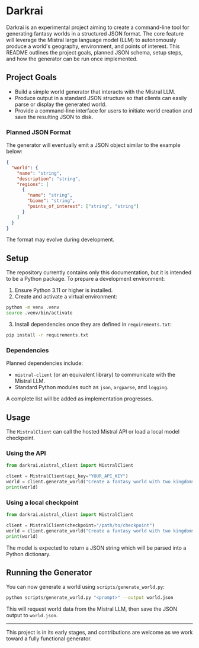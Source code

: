 # Darkrai

Darkrai is an experimental project aiming to create a command-line tool for generating fantasy worlds in a structured JSON format. The core feature will leverage the Mistral large language model (LLM) to autonomously produce a world's geography, environment, and points of interest. This README outlines the project goals, planned JSON schema, setup steps, and how the generator can be run once implemented.

## Project Goals

- Build a simple world generator that interacts with the Mistral LLM.
- Produce output in a standard JSON structure so that clients can easily parse or display the generated world.
- Provide a command-line interface for users to initiate world creation and save the resulting JSON to disk.

### Planned JSON Format

The generator will eventually emit a JSON object similar to the example below:

```json
{
  "world": {
    "name": "string",
    "description": "string",
    "regions": [
      {
        "name": "string",
        "biome": "string",
        "points_of_interest": ["string", "string"]
      }
    ]
  }
}
```

The format may evolve during development.

## Setup

The repository currently contains only this documentation, but it is intended to be a Python package. To prepare a development environment:

1. Ensure Python 3.11 or higher is installed.
2. Create and activate a virtual environment:

```bash
python -m venv .venv
source .venv/bin/activate
```

3. Install dependencies once they are defined in `requirements.txt`:

```bash
pip install -r requirements.txt
```

### Dependencies

Planned dependencies include:

- `mistral-client` (or an equivalent library) to communicate with the Mistral LLM.
- Standard Python modules such as `json`, `argparse`, and `logging`.

A complete list will be added as implementation progresses.


## Usage

The `MistralClient` can call the hosted Mistral API or load a local model checkpoint.

### Using the API

```python
from darkrai.mistral_client import MistralClient

client = MistralClient(api_key="YOUR_API_KEY")
world = client.generate_world("Create a fantasy world with two kingdoms")
print(world)
```

### Using a local checkpoint

```python
from darkrai.mistral_client import MistralClient

client = MistralClient(checkpoint="/path/to/checkpoint")
world = client.generate_world("Create a fantasy world with two kingdoms")
print(world)
```

The model is expected to return a JSON string which will be parsed into a Python dictionary.



## Running the Generator

You can now generate a world using `scripts/generate_world.py`:

```bash
python scripts/generate_world.py "<prompt>" --output world.json
```

This will request world data from the Mistral LLM, then save the JSON output to `world.json`.

---

This project is in its early stages, and contributions are welcome as we work toward a fully functional generator.

